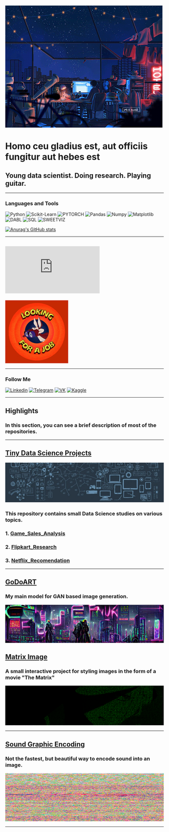 ![Header](https://github.com/Andy666Fox/Andy666Fox/blob/main/assets/header_12.gif?raw=true)

# **Homo ceu gladius est, aut officiis fungitur aut hebes est**


## Young data scientist. Doing research. Playing guitar.
---


### Languages and Tools


![Python](https://img.shields.io/badge/-Python-00ff1a?style=for-the-badge&logo=python&logoColor=000000)
![Scikit-Learn](https://img.shields.io/badge/-SClearn-40ff00?style=for-the-badge&logo=scikit-learn&logoColor=000000)
![PYTORCH](https://img.shields.io/badge/-PYTORCH-ff7b00?style=for-the-badge&logo=pytorch&logoColor=000000)
![Pandas](https://img.shields.io/badge/-Pandas-91ff00?style=for-the-badge&logo=pandas&logoColor=000000)
![Numpy](https://img.shields.io/badge/-Numpy-bfff00?style=for-the-badge&logo=numpy&logoColor=000000)
![Matplotlib](https://img.shields.io/badge/-Matplotlib-ddff00?style=for-the-badge&logo=Matplotlib&logoColor=000000)
![DABL](https://img.shields.io/badge/-DABL-ffd900?style=for-the-badge&logo=dabl&logoColor=000000)
![SQL](https://img.shields.io/badge/-SQL-ffae00?style=for-the-badge&logo=sql&logoColor=000000)
![SWEETVIZ](https://img.shields.io/badge/-SWEETVIZ-ff7b00?style=for-the-badge&logo=sql&logoColor=000000)




[![Anurag's GitHub stats](https://github-readme-stats.vercel.app/api?username=Andy666Fox&show_icons=true&theme=tokyonight)](https://github.com/anuraghazra/github-readme-stats)

---

## ![Hey my resume is here](https://github.com/Andy666Fox/Andy666Fox/blob/main/Resume/Artem%20Moroyanu.pdf)
![JJ](https://github.com/Andy666Fox/Andy666Fox/blob/main/highlights_images/jj.gif?raw=true)

---

### Follow Me


[![Linkedin](https://img.shields.io/badge/-Linkedin-ff005d?style=for-the-badge&logo=linkedin&logoColor=000000)](https://www.linkedin.com/in/heavyarmor/)
[![Telegram](https://img.shields.io/badge/-Telegram-ff00b3?style=for-the-badge&logo=telegram&logoColor=000000)](https://t.me/heavy_armor)
[![VK](https://img.shields.io/badge/-VKontakte-0E3DF3?style=for-the-badge&logo=VK&logoColor=000000)](https://vk.com/heavyground)
[![Kaggle](https://img.shields.io/badge/-Kaggle-0EEEF3?style=for-the-badge&logo=Kaggle&logoColor=000000)](https://www.kaggle.com/godovorez)

---

## Highlights
### In this section, you can see a brief description of most of the repositories.

---

## [Tiny Data Science Projects](https://github.com/Andy666Fox/TINY_DS_PROJECTS)
![DS_LOGO](https://github.com/Andy666Fox/Andy666Fox/blob/main/highlights_images/ds_logo.jpg?raw=true)

### This repository contains small Data Science studies on various topics.
### 1. [Game_Sales_Analysis](https://github.com/Andy666Fox/TINY_DS_PROJECTS/tree/main/Game_Sales_Analysis)
### 2. [Flipkart_Research](https://github.com/Andy666Fox/TINY_DS_PROJECTS/tree/main/Flipkart_research)
### 3. [Netflix_Recomendation](https://github.com/Andy666Fox/TINY_DS_PROJECTS/tree/main/Netflix_Recomendation)

---

## [GoDoART](https://github.com/Andy666Fox/GoDoArt)
### My main model for GAN based image generation.
![GDT](https://github.com/Andy666Fox/Andy666Fox/blob/main/highlights_images/gan_logo.gif?raw=true)

## [Matrix Image](https://github.com/Andy666Fox/Matrix_image)
### A small interactive project for styling images in the form of a movie "The Matrix"
![Zero Two](https://github.com/Andy666Fox/Andy666Fox/blob/main/highlights_images/zt_logo.png?raw=true)

---

## [Sound Graphic Encoding](https://github.com/Andy666Fox/SGE)
### Not the fastest, but beautiful way to encode sound into an image.
![SGE](https://github.com/Andy666Fox/Andy666Fox/blob/main/highlights_images/sge_logo.png?raw=true)

---